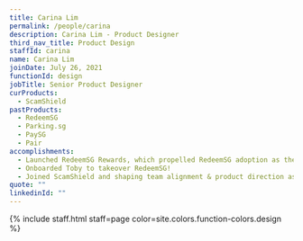 ```yaml
---
title: Carina Lim
permalink: /people/carina
description: Carina Lim - Product Designer
third_nav_title: Product Design
staffId: carina
name: Carina Lim
joinDate: July 26, 2021
functionId: design
jobTitle: Senior Product Designer
curProducts:
  - ScamShield
pastProducts:
  - RedeemSG
  - Parking.sg
  - PaySG
  - Pair
accomplishments:
  - Launched RedeemSG Rewards, which propelled RedeemSG adoption as the product continues to scale 1-100
  - Onboarded Toby to takeover RedeemSG!
  - Joined ScamShield and shaping team alignment & product direction as we move from 1-0-1
quote: ""
linkedinId: ""
---
```


{% include staff.html staff=page color=site.colors.function-colors.design %}
